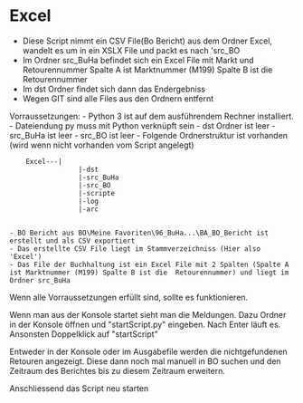 # Excel

- Diese Script nimmt ein CSV File(Bo Bericht) aus dem Ordner Excel, wandelt es um in ein XSLX File und packt es nach 'src_BO
- Im Ordner src_BuHa befindet sich ein Excel File mit Markt und Retourennummer Spalte A ist Marktnummer (M199) Spalte B ist die Retourennummer
- Im dst Ordner findet sich dann das Endergebniss
- Wegen GIT sind alle Files aus den Ordnern entfernt

Vorraussetzungen:
	- Python 3 ist auf dem ausführendem Rechner installiert. 
	- Dateiendung py muss mit Python verknüpft sein
	- dst Ordner ist leer
	- src_BuHa ist leer
	- src_BO ist leer
	- Folgende Ordnerstruktur ist vorhanden (wird wenn nicht vorhanden vom Script angelegt)
    
        Excel---|
					 |-dst
					 |-src_BuHa
					 |-src_BO
					 |-scripte
                     |-log
					 |-arc
					 
					 
    - BO Bericht aus BO\Meine Favoriten\96_BuHa...\BA_BO_Bericht ist erstellt und als CSV exportiert
    - Das erstellte CSV File liegt im Stammverzeichniss (Hier also 'Excel')
    - Das File der Buchhaltung ist ein Excel File mit 2 Spalten (Spalte A ist Marktnummer (M199) Spalte B ist die  Retourennummer) und liegt im Ordner src_BuHa
	
Wenn alle Vorraussetzungen erfüllt sind, sollte es funktionieren.

Wenn man aus der Konsole startet sieht man die Meldungen. Dazu Ordner in der Konsole öffnen und 
"startScript.py" eingeben. Nach Enter läuft es. Ansonsten Doppelklick auf "startScript"

Entweder in der Konsole oder im Ausgabefile werden die nichtgefundenen Retouren angezeigt. Diese dann noch
mal manuell in BO suchen und den Zeitraum des Berichtes bis zu diesem Zeitraum erweitern.

Anschliessend das Script neu starten

